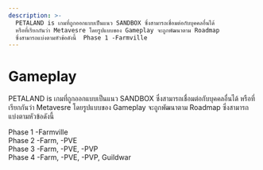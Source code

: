 ```yaml
---
description: >-
  PETALAND is เกมที่ถูกออกแบบเป็นแนว SANDBOX ซึ่งสามารถเชื่อมต่อกับบุคคลอื่นได้
  หรือที่เรียกกันว่า Metavesre โดยรูปแบบของ Gameplay จะถูกพัฒนาตาม Roadmap
  ซึ่งสามารถแบ่งตามหัวข้อดังนี้  Phase 1 -Farmville
---
```


# Gameplay

PETALAND is เกมที่ถูกออกแบบเป็นแนว SANDBOX ซึ่งสามารถเชื่อมต่อกับบุคคลอื่นได้ หรือที่เรียกกันว่า Metavesre โดยรูปแบบของ Gameplay จะถูกพัฒนาตาม Roadmap ซึ่งสามารถแบ่งตามหัวข้อดังนี้

Phase 1 -Farmville \
Phase 2 -Farm, -PVE \
Phase 3 -Farm, -PVE, -PVP\
Phase 4 -Farm, -PVE, -PVP, Guildwar
